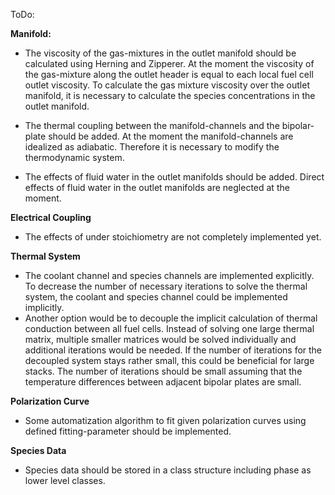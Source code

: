 ToDo:

**Manifold:**
-   The viscosity of the gas-mixtures in the outlet manifold should be 
    calculated using Herning and Zipperer. At the moment the viscosity of the
    gas-mixture along the outlet header is equal to each local fuel cell 
    outlet viscosity. To calculate the gas mixture viscosity over the outlet 
    manifold, it is necessary to calculate the species concentrations in the 
    outlet manifold.

-   The thermal coupling between the manifold-channels and the bipolar-plate 
    should be added. At the moment the manifold-channels are idealized as 
    adiabatic. Therefore it is necessary to modify the thermodynamic system.
 
-   The effects of fluid water in the outlet manifolds should be added. 
    Direct effects of fluid water in the outlet manifolds are neglected at 
    the moment.
 
**Electrical Coupling**
-   The effects of under stoichiometry are not completely implemented yet.
 
**Thermal System**
-   The coolant channel and species channels are implemented explicitly. To 
    decrease the number of necessary iterations to solve the thermal system, 
    the coolant and species channel could be implemented implicitly.
-   Another option would be to decouple the implicit calculation of thermal 
    conduction between all fuel cells. Instead of solving one large thermal 
    matrix, multiple smaller matrices would be solved individually and
    additional iterations would be needed. If the number of iterations for 
    the decoupled system stays rather small, this could be beneficial for 
    large stacks. The number of iterations should be small assuming that the 
    temperature differences between adjacent bipolar plates are small. 
  
**Polarization Curve**
-   Some automatization algorithm to fit given polarization curves
    using defined fitting-parameter should be implemented.
  
**Species Data**
-   Species data should be stored in a class structure
    including phase as lower level classes.